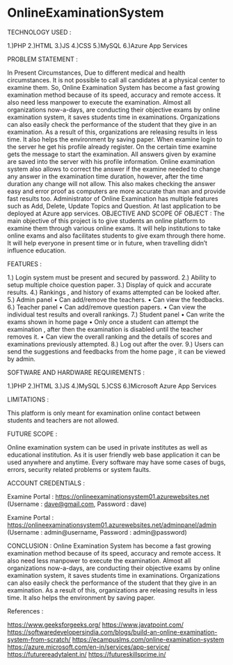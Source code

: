 # OnlineExaminationSystem

TECHNOLOGY USED : 

1.)PHP
2.)HTML
3.)JS
4.)CSS
5.)MySQL
6.)Azure App Services


PROBLEM STATEMENT :

In Present Circumstances, Due to different medical and health circumstances. It is not possible to call 
all candidates at a physical center to examine them. So, Online Examination System has become 
a fast growing examination method because of its speed, accuracy and remote access. It also 
need less manpower to execute the examination. Almost all organizations now-a-days, are 
conducting their objective exams by online examination system, it saves students time in 
examinations. Organizations can also easily check the performance of the student that they 
give in an examination. As a result of this, organizations are releasing results in less time. It 
also helps the environment by saving paper. When examine login to the server he get his
profile already register. On the certain time examine gets the message to start the 
examination. All answers given by examine are saved into the server with his profile 
information. Online examination system also allows to correct the answer if the examine 
needed to change any answer in the examination time duration, however, after the time 
duration any change will not allow. This also makes checking the answer easy and error proof 
as computers are more accurate than man and provide fast results too. Administrator of 
Online Examination has multiple features such as Add, Delete, Update Topics and 
Question. At last application to be deployed at Azure app services.
OBJECTIVE AND SCOPE OF OBJECT :
The main objective of this project is to give students an online platform to examine them 
through various online exams. It will help institutions to take online exams and also facilitates 
students to give exam through there home.
It will help everyone in present time or in future, when travelling didn’t influence education.


FEATURES :

1.) Login system must be present and secured by password.
2.) Ability to setup multiple choice question paper.
3.) Display of quick and accurate results.
4.) Rankings , and history of exams attempted can be looked after.
5.) Admin panel
• Can add/remove the teachers.
• Can view the feedbacks.
6.) Teacher panel
• Can add/remove question papers.
• Can view the individual test results and overall rankings.
7.) Student panel
• Can write the exams shown in home page
• Only once a student can attempt the examination , after then the examination is disabled 
until the teacher removes it.
• Can view the overall ranking and the details of scores and examinations previously 
attempted.
8.) Log out after the over.
9.) Users can send the suggestions and feedbacks from the home page , it can be viewed by 
admin.




SOFTWARE AND HARDWARE REQUIREMENTS :

1.)PHP
2.)HTML
3.)JS
4.)MySQL
5.)CSS
6.)Microsoft Azure App Services


LIMITATIONS :

This platform is only meant for examination online contact between students and teachers are not 
allowed.


FUTURE SCOPE :

Online examination system can be used in private institutes as well as educational institution. As it is 
user friendly web base application it can be used anywhere and anytime. Every software may have 
some cases of bugs, errors, security related problems or system faults.


ACCOUNT CREDENTIALS :

Examine Portal : https://onlineexaminationsystem01.azurewebsites.net
(Username : dave@gmail.com, Password : dave)

Examine Portal : https://onlineexaminationsystem01.azurewebsites.net/adminpanel/admin
(Username : admin@username, Password : admin@password)




CONCLUSION :
Online Examination System has become a fast growing examination method because of its 
speed, accuracy and remote access. It also need less manpower to execute the examination. 
Almost all organizations now-a-days, are conducting their objective exams by online 
examination system, it saves students time in examinations. Organizations can also easily 
check the performance of the student that they give in an examination. As a result of this, 
organizations are releasing results in less time. It also helps the environment by saving paper.


References :

https://www.geeksforgeeks.org/
https://www.javatpoint.com/
https://softwaredevelopersindia.com/blogs/build-an-online-examination-system-from-scratch/
https://ecampuslms.com/online-examination-system
https://azure.microsoft.com/en-in/services/app-service/
https://futurereadytalent.in/
https://futureskillsprime.in/
